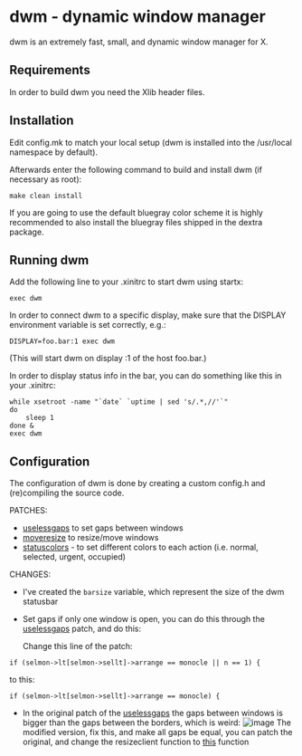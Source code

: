dwm - dynamic window manager
============================
dwm is an extremely fast, small, and dynamic window manager for X.


Requirements
------------
In order to build dwm you need the Xlib header files.


Installation
------------
Edit config.mk to match your local setup (dwm is installed into
the /usr/local namespace by default).

Afterwards enter the following command to build and install dwm (if
necessary as root):

    make clean install

If you are going to use the default bluegray color scheme it is highly
recommended to also install the bluegray files shipped in the dextra package.


Running dwm
-----------
Add the following line to your .xinitrc to start dwm using startx:

    exec dwm

In order to connect dwm to a specific display, make sure that
the DISPLAY environment variable is set correctly, e.g.:

    DISPLAY=foo.bar:1 exec dwm

(This will start dwm on display :1 of the host foo.bar.)

In order to display status info in the bar, you can do something
like this in your .xinitrc:

    while xsetroot -name "`date` `uptime | sed 's/.*,//'`"
    do
    	sleep 1
    done &
    exec dwm


Configuration
-------------
The configuration of dwm is done by creating a custom config.h
and (re)compiling the source code.

PATCHES:
 - [uselessgaps](https://dwm.suckless.org/patches/uselessgap/) to set gaps between windows
 - [moveresize](https://dwm.suckless.org/patches/moveresize/) to resize/move windows
 - [statuscolors](https://dwm.suckless.org/patches/statuscolors/) - to set different colors to each action (i.e. normal, selected, urgent, occupied)

CHANGES:
 - I've created the `barsize` variable, which represent the size of the dwm statusbar
 - Set gaps if only one window is open, you can do this through the [uselessgaps](https://dwm.suckless.org/patches/uselessgap/) patch, and do this:

    Change this line of the patch:
```
if (selmon->lt[selmon->sellt]->arrange == monocle || n == 1) {
```

to this:

```
if (selmon->lt[selmon->sellt]->arrange == monocle) {
```
 - In the original patch of the [uselessgaps](https://dwm.suckless.org/patches/uselessgap/) the gaps between windows is bigger than the gaps between the borders, which is weird:
![image](https://i.imgur.com/t58XDCx.png)
    The modified version, fix this, and make all gaps be equal, you can patch the original, and change the resizeclient function to [this](https://github.com/Valeyard1/dotfiles/blob/master/suckless/dwm-6.1/dwm.c#L1293-L1327) function

